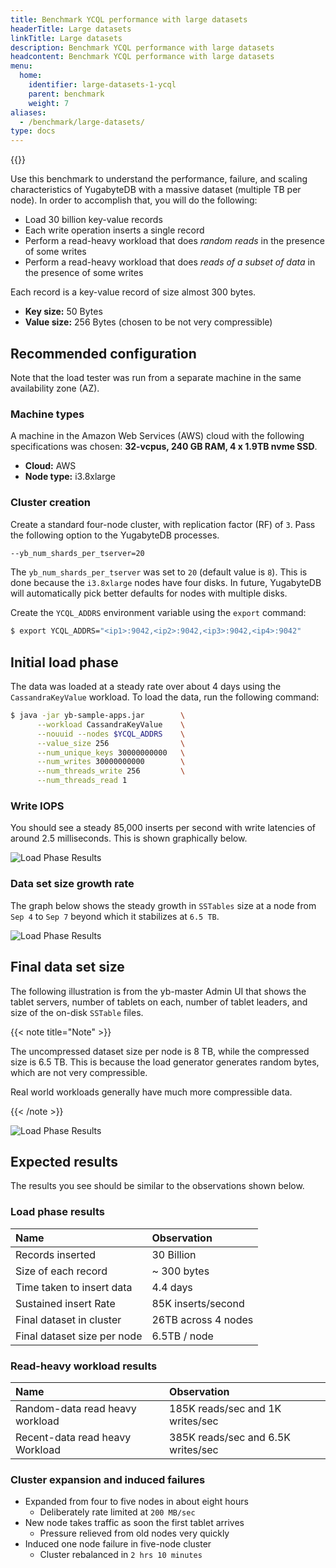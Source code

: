 ```yaml
---
title: Benchmark YCQL performance with large datasets
headerTitle: Large datasets
linkTitle: Large datasets
description: Benchmark YCQL performance with large datasets
headcontent: Benchmark YCQL performance with large datasets
menu:
  home:
    identifier: large-datasets-1-ycql
    parent: benchmark
    weight: 7
aliases:
  - /benchmark/large-datasets/
type: docs
---
```


{{<api-tabs list="ycql">}}

Use this benchmark to understand the performance, failure, and scaling characteristics of YugabyteDB with a massive dataset (multiple TB per node). In order to accomplish that, you will do the following:

- Load 30 billion key-value records
- Each write operation inserts a single record
- Perform a read-heavy workload that does *random reads* in the presence of some writes
- Perform a read-heavy workload that does *reads of a subset of data* in the presence of some writes

Each record is a key-value record of size almost 300 bytes.

- **Key size:** 50 Bytes
- **Value size:** 256 Bytes (chosen to be not very compressible)

## Recommended configuration

Note that the load tester was run from a separate machine in the same availability zone (AZ).

### Machine types

A machine in the Amazon Web Services (AWS) cloud with the following specifications was chosen: **32-vcpus, 240 GB RAM, 4 x 1.9TB nvme SSD**.

- **Cloud:** AWS
- **Node type:** i3.8xlarge

### Cluster creation

Create a standard four-node cluster, with replication factor (RF) of `3`. Pass the following option to the YugabyteDB processes.

```sh
--yb_num_shards_per_tserver=20
```

The `yb_num_shards_per_tserver` was set to `20` (default value is `8`). This is done because the `i3.8xlarge` nodes have four disks. In future, YugabyteDB will automatically pick better defaults for nodes with multiple disks.

Create the `YCQL_ADDRS` environment variable using the `export` command:

```sh
$ export YCQL_ADDRS="<ip1>:9042,<ip2>:9042,<ip3>:9042,<ip4>:9042"
```

## Initial load phase

The data was loaded at a steady rate over about 4 days using the `CassandraKeyValue` workload. To load the data, run the following command:

```sh
$ java -jar yb-sample-apps.jar        \
      --workload CassandraKeyValue    \
      --nouuid --nodes $YCQL_ADDRS    \
      --value_size 256                \
      --num_unique_keys 30000000000   \
      --num_writes 30000000000        \
      --num_threads_write 256         \
      --num_threads_read 1
```

### Write IOPS

You should see a steady 85,000 inserts per second with write latencies of around 2.5 milliseconds. This is shown graphically below.

![Load Phase Results](/images/benchmark/bench-large-dataset-inserts-1.png)

### Data set size growth rate

The graph below shows the steady growth in `SSTables` size at a node from `Sep 4` to `Sep 7` beyond which it stabilizes at `6.5 TB`.

![Load Phase Results](/images/benchmark/bench-large-dataset-inserts-2.png)

## Final data set size

The following illustration is from the yb-master Admin UI that shows the tablet servers, number of tablets on each, number of tablet leaders, and size of the on-disk `SSTable` files.

{{< note title="Note" >}}

The uncompressed dataset size per node is 8 TB, while the compressed size is 6.5 TB. This is because the load generator generates random bytes, which are not very compressible.

Real world workloads generally have much more compressible data.

{{< /note >}}

![Load Phase Results](/images/benchmark/bench-large-dataset-inserts-3.png)

## Expected results

The results you see should be similar to the observations shown below.

### Load phase results

| Name | Observation |
| :--- | :---------- |
| Records inserted | 30 Billion |
| Size of each record | ~ 300 bytes |
| Time taken to insert data | 4.4 days |
| Sustained insert Rate | 85K inserts/second |
| Final dataset in cluster | 26TB across 4 nodes |
| Final dataset size per node | 6.5TB / node |

### Read-heavy workload results

| Name | Observation |
| :--- | :---------- |
| Random-data read heavy workload | 185K reads/sec and 1K writes/sec |
| Recent-data read heavy Workload | 385K reads/sec and 6.5K writes/sec |

### Cluster expansion and induced failures

- Expanded from four to five nodes in about eight hours
  - Deliberately rate limited at `200 MB/sec`
- New node takes traffic as soon the first tablet arrives
  - Pressure relieved from old nodes very quickly
- Induced one node failure in five-node cluster
  - Cluster rebalanced in `2 hrs 10 minutes`

